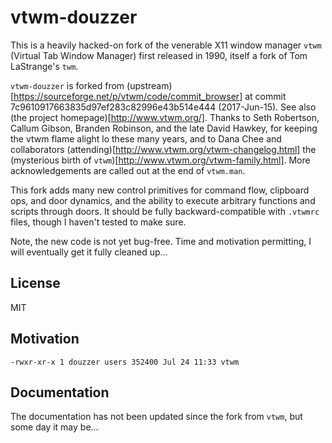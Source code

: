 # vtwm-douzzer

This is a heavily hacked-on fork of the venerable X11 window
manager `vtwm` (Virtual Tab Window Manager) first released in 1990,
itself a fork of Tom LaStrange's `twm`.

`vtwm-douzzer` is forked from
(upstream)[https://sourceforge.net/p/vtwm/code/commit_browser] at commit
7c9610917663835d97ef283c82996e43b514e444 (2017-Jun-15).  See also (the
project homepage)[http://www.vtwm.org/].
Thanks to
Seth Robertson, Callum Gibson, Branden Robinson, and the late David Hawkey, for keeping the vtwm flame alight lo
these many years, and to Dana Chee and collaborators
(attending)[http://www.vtwm.org/vtwm-changelog.html] the
(mysterious birth of `vtwm`)[http://www.vtwm.org/vtwm-family.html].
More acknowledgements are called out at the end of
`vtwm.man`.

This fork adds many new control primitives for command flow, clipboard
ops, and door dynamics, and the ability to execute arbitrary functions
and scripts through doors.  It should be fully backward-compatible
with `.vtwmrc` files, though I haven't tested to make sure.

Note, the new code is not yet bug-free.  Time and motivation
permitting, I will eventually get it fully cleaned up...

## License

MIT

## Motivation

```
-rwxr-xr-x 1 douzzer users 352400 Jul 24 11:33 vtwm
```

## Documentation

The documentation has not been updated since the fork from `vtwm`, but
some day it may be...
